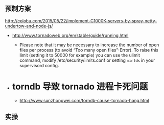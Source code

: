 ## 预制方案



http://colobu.com/2015/05/22/implement-C1000K-servers-by-spray-netty-undertow-and-node-js/

- http://www.tornadoweb.org/en/stable/guide/running.html

  - Please note that it may be necessary to increase the number of open files per process (to avoid “Too many open files”-Error). To raise this limit (setting it to 50000 for example) you can use the ulimit command, modify /etc/security/limits.conf or setting `minfds` in your supervisord config.

- # torndb 导致 tornado 进程卡死问题

  - http://www.sunzhongwei.com/torndb-cause-tornado-hang.html

## 实操

